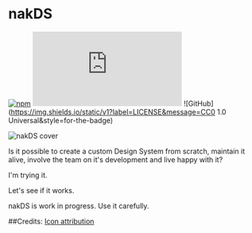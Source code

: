 # nakDS

[![npm](https://img.shields.io/npm/v/nakds?style=for-the-badge)](https://www.npmjs.com/package/nakds)
![Total output CSS file size in bytes](https://img.shields.io/github/size/nabaroa/nakDS/dist/css/nakDS.css?style=for-the-badge)
![GitHub](https://img.shields.io/static/v1?label=LICENSE&message=CC0 1.0 Universal&style=for-the-badge)

![nakDS cover](https://raw.githubusercontent.com/nabaroa/nakds-pages/master/docs/assets/cover.png)


Is it possible to create a custom Design System from scratch, maintain it alive, involve the team on it's development and live happy with it?

I'm trying it.

Let's see if it works.

nakDS is work in progress. Use it carefully.


##Credits:
[Icon attribution](https://thenounproject.com/search/?q=connect&i=139022)
